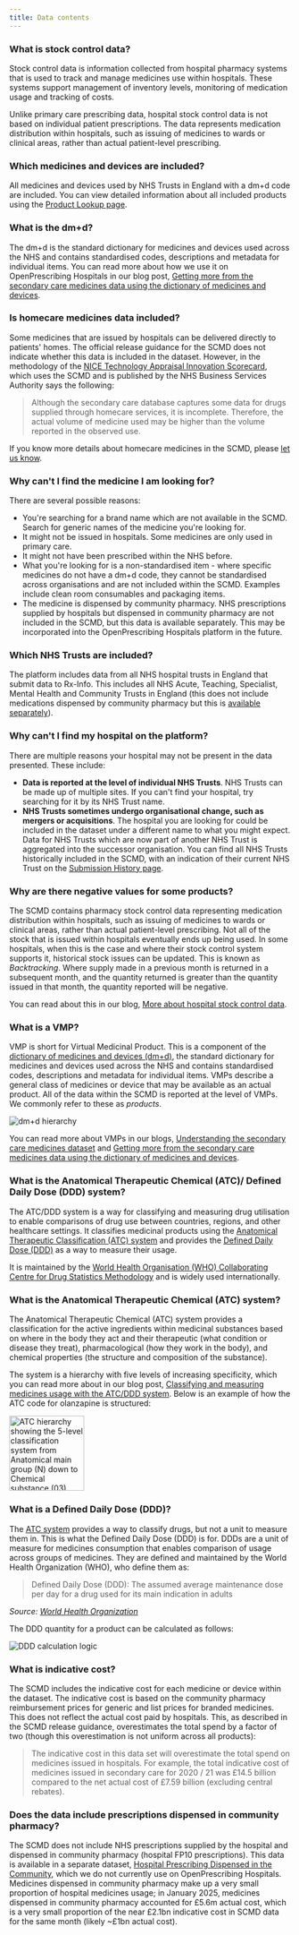 ```yaml
---
title: Data contents
---
```


### What is stock control data?

Stock control data is information collected from hospital pharmacy systems that is used to track and manage medicines use within hospitals. These systems support management of inventory levels, monitoring of medication usage and tracking of costs. 

Unlike primary care prescribing data, hospital stock control data is not based on individual patient prescriptions. The data represents medication distribution within hospitals, such as issuing of medicines to wards or clinical areas, rather than actual patient-level prescribing. 

### Which medicines and devices are included?

All medicines and devices used by NHS Trusts in England with a dm+d code are included. You can view detailed information about all included products using the [Product Lookup page](https://hospitals.openprescribing.net/product-lookup/).

### What is the dm+d?

The dm+d is the standard dictionary for medicines and devices used across the NHS and contains standardised codes, descriptions and metadata for individual items. You can read more about how we use it on OpenPrescribing Hospitals in our blog post, [Getting more from the secondary care medicines data using the dictionary of medicines and devices](https://www.bennett.ox.ac.uk/blog/2025/03/getting-more-from-the-secondary-care-medicines-data-using-the-dictionary-of-medicines-and-devices/).

### Is homecare medicines data included?

Some medicines that are issued by hospitals can be delivered directly to patients' homes. The official release guidance for the SCMD does not indicate whether this data is included in the dataset. However, in the methodology of the [NICE Technology Appraisal Innovation Scorecard](https://www.nhsbsa.nhs.uk/statistical-collections/nice-technology-appraisals/nice-technology-appraisals-nhs-england-innovation-scorecard-december-2023/estimates-report), which uses the SCMD and is published by the NHS Business Services Authority says the following:

> Although the secondary care database captures some data for drugs supplied through homecare services, it is incomplete. Therefore, the actual volume of medicine used may be higher than the volume reported in the observed use.

If you know more details about homecare medicines in the SCMD, please [let us know](https://hospitals.openprescribing.net/contact/).


### Why can't I find the medicine I am looking for?

There are several possible reasons:

* You're searching for a brand name which are not available in the SCMD. Search for generic names of the medicine you're looking for.
* It might not be issued in hospitals. Some medicines are only used in primary care.
* It might not have been prescribed within the NHS before.
* What you're looking for is a non-standardised item - where specific medicines do not have a dm+d code, they cannot be standardised across organisations and are not included within the SCMD. Examples include clean room consumables and packaging items.
* The medicine is dispensed by community pharmacy. NHS prescriptions supplied by hospitals but dispensed in community pharmacy are not included in the SCMD, but this data is available separately. This may be incorporated into the OpenPrescribing Hospitals platform in the future.

### Which NHS Trusts are included?

The platform includes data from all NHS hospital trusts in England that submit data to Rx-Info. This includes all NHS Acute, Teaching, Specialist, Mental Health and Community Trusts in England (this does not include medications dispensed by community pharmacy but this is [available separately](https://opendata.nhsbsa.net/dataset/hospital-prescribing-dispensed-in-the-community)).

### Why can't I find my hospital on the platform?

There are multiple reasons your hospital may not be present in the data presented. These include:

* **Data is reported at the level of individual NHS Trusts**. NHS Trusts can be made up of multiple sites. If you can't find your hospital, try searching for it by its NHS Trust name.
* **NHS Trusts sometimes undergo organisational change, such as mergers or acquisitions**. The hospital you are looking for could be included in the dataset under a different name to what you might expect. Data for NHS Trusts which are now part of another NHS Trust is aggregated into the successor organisation. You can find all NHS Trusts historically included in the SCMD, with an indication of their current NHS Trust on the [Submission History page](https://hospitals.openprescribing.net/submission-history/).


### Why are there negative values for some products?

The SCMD contains pharmacy stock control data representing medication distribution within hospitals, such as issuing of medicines to wards or clinical areas, rather than actual patient-level prescribing. Not all of the stock that is issued within hospitals eventually ends up being used. In some hospitals, when this is the case and where their stock control system supports it, historical stock issues can be updated. This is known as _Backtracking_. Where supply made in a previous month is returned in a subsequent month, and the quantity returned is greater than the quantity issued in that month, the quantity reported will be negative.


You can read about this in our blog, [More about hospital stock control data](https://www.bennett.ox.ac.uk/blog/2025/02/more-about-hospital-stock-control-data/).

### What is a VMP?

VMP is short for Virtual Medicinal Product. This is a component of the [dictionary of medicines and devices (dm+d)](https://www.bennett.ox.ac.uk/blog/2019/08/what-is-the-dm-d-the-nhs-dictionary-of-medicines-and-devices/), the standard dictionary for medicines and devices used across the NHS and contains standardised codes, descriptions and metadata for individual items. VMPs describe a general class of medicines or device that may be available as an actual product. All of the data within the SCMD is reported at the level of VMPs. We commonly refer to these as _products_. 

<img src="/static/faq/vmp.png" 
     alt="dm+d hierarchy" 
     style="max-height: 26rem; margin-left: auto; margin-right: auto; max-width: 100%;" />

You can read more about VMPs in our blogs, [Understanding the secondary care medicines dataset](https://www.bennett.ox.ac.uk/blog/2025/02/understanding-the-secondary-care-medicines-dataset/) and [Getting more from the secondary care medicines data using the dictionary of medicines and devices](https://www.bennett.ox.ac.uk/blog/2025/03/getting-more-from-the-secondary-care-medicines-data-using-the-dictionary-of-medicines-and-devices/).


### What is the Anatomical Therapeutic Chemical (ATC)/ Defined Daily Dose (DDD) system?

The ATC/DDD system is a way for classifying and measuring drug utilisation to enable comparisons of drug use between countries, regions, and other healthcare settings. It classifies medicinal products using the [Anatomical Therapeutic Classification (ATC) system](/faq/#what-is-the-anatomical-therapeutic-chemical-atc-system) and provides the [Defined Daily Dose (DDD)](/faq/#what-is-a-defined-daily-dose-ddd) as a way to measure their usage.

It is maintained by the [World Health Organisation (WHO) Collaborating Centre for Drug Statistics Methodology](https://atcddd.fhi.no/atc_ddd_methodology/who_collaborating_centre/) and is widely used internationally.

### What is the Anatomical Therapeutic Chemical (ATC) system?

The Anatomical Therapeutic Chemical (ATC) system provides a classification for the active ingredients within medicinal substances based on where in the body they act and their therapeutic (what condition or disease they treat), pharmacological (how they work in the body), and chemical properties (the structure and composition of the substance).

The system is a hierarchy with five levels of increasing specificity, which you can read more about in our blog post, [Classifying and measuring medicines usage with the ATC/DDD system](https://www.bennett.ox.ac.uk/blog/2025/07/calculating-defined-daily-dose-quantity-in-the-secondary-care-medicines-data/). Below is an example of how the ATC code for olanzapine is structured:

<img src="/static/faq/atc.png" 
     alt="ATC hierarchy showing the 5-level classification system from Anatomical main group (N) down to Chemical substance (03)" 
     style="height: clamp(5rem, 14vw, 12rem); margin-left: auto; margin-right: auto; max-width: 100%;" />


### What is a Defined Daily Dose (DDD)?

The [ATC system](/faq/#what-is-the-anatomical-therapeutic-chemical-atc-system) provides a way to classify drugs, but not a unit to measure them in. This is what the Defined Daily Dose (DDD) is for. DDDs are a unit of measure for medicines consumption that enables comparison of usage across groups of medicines. They are defined and maintained by the World Health Organization (WHO), who define them as:

> Defined Daily Dose (DDD): The assumed average maintenance dose per day for a drug used for its main indication in adults

*Source: [World Health Organization](https://www.who.int/tools/atc-ddd-toolkit/about-ddd)*

The DDD quantity for a product can be calculated as follows:

<img src="/static/faq/ddd-calc.png" 
     alt="DDD calculation logic" 
     style="max-height: 12rem; margin-left: auto; margin-right: auto; max-width: 100%;" />


### What is indicative cost?

The SCMD includes the indicative cost for each medicine or device within the dataset. The indicative cost is based on the community pharmacy reimbursement prices for generic and list prices for branded medicines. This does not reflect the actual cost paid by hospitals. This, as described in the SCMD release guidance, overestimates the total spend by a factor of two (though this overestimation is not uniform across all products):

> The indicative cost in this data set will overestimate the total spend on medicines issued in hospitals. For example, the total indicative cost of medicines issued in secondary care for 2020 / 21 was £14.5 billion compared to the net actual cost of £7.59 billion (excluding central rebates).

### Does the data include prescriptions dispensed in community pharmacy?

The SCMD does not include NHS prescriptions supplied by the hospital and dispensed in community pharmacy (hospital FP10 prescriptions). This data is available in a separate dataset, [Hospital Prescribing Dispensed in the Community](https://opendata.nhsbsa.net/dataset/hospital-prescribing-dispensed-in-the-community), which we do not currently use on OpenPrescribing Hospitals. Medicines dispensed in community pharmacy make up a very small proportion of hospital medicines usage; in January 2025, medicines dispensed in community pharmacy accounted for £5.6m actual cost, which is a very small proportion of the near £2.1bn indicative cost in SCMD data for the same month (likely ~£1bn actual cost).
